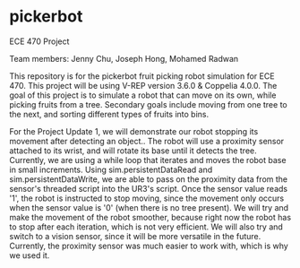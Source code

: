 # pickerbot
ECE 470 Project 

Team members: Jenny Chu, Joseph Hong, Mohamed Radwan

This repository is for the pickerbot fruit picking robot simulation for ECE 470. This project will be using V-REP version 3.6.0 & Coppelia 4.0.0. The goal of this project is to simulate a robot that can move on its own, while picking fruits from a tree. Secondary goals include moving from one tree to the next, and sorting different types of fruits into bins. 

For the Project Update 1, we will demonstrate our robot stopping its movement after detecting an object.. The robot will use a proximity sensor attached to its wrist, and will rotate its base until it detects the tree. Currently, we are using a while loop that iterates and moves the robot base in small increments. Using sim.persistentDataRead and sim.persistentDataWrite, we are able to pass on the proximity data from the sensor's threaded script into the UR3's script. Once the sensor value reads '1', the robot is instructed to stop moving, since the movement only occurs when the sensor value is '0' (when there is no tree present). We will try and make the movement of the robot smoother, because right now the robot has to stop after each iteration, which is not very efficient. We will also try and switch to a vision sensor, since it will be more versatile in the future. Currently, the proximity sensor was much easier to work with, which is why we used it. 

